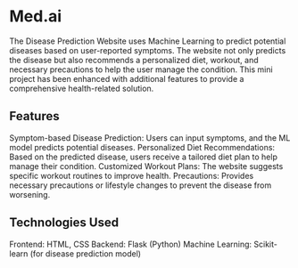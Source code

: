 # Med.ai
The Disease Prediction Website uses Machine Learning to predict potential diseases based on user-reported symptoms. 
The website not only predicts the disease but also recommends a personalized diet, workout, and necessary precautions to help the user manage the condition. 
This mini project has been enhanced with additional features to provide a comprehensive health-related solution.

## Features
Symptom-based Disease Prediction: Users can input symptoms, and the ML model predicts potential diseases.
Personalized Diet Recommendations: Based on the predicted disease, users receive a tailored diet plan to help manage their condition.
Customized Workout Plans: The website suggests specific workout routines to improve health.
Precautions: Provides necessary precautions or lifestyle changes to prevent the disease from worsening.

## Technologies Used
Frontend: HTML, CSS
Backend: Flask (Python)
Machine Learning: Scikit-learn (for disease prediction model)
